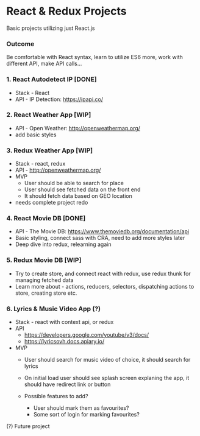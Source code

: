 # React & Redux Projects
Basic projects utilizing just React.js

### Outcome
Be comfortable with React syntax,
learn to utilize ES6 more, work with different API, make API calls...

### 1. React Autodetect IP [DONE]
* Stack - React
* API - IP Detection: https://ipapi.co/

### 2. React Weather App [WIP]
* API - Open Weather: http://openweathermap.org/
* add basic styles

### 3. Redux Weather App [WIP]
* Stack - react, redux
* API - http://openweathermap.org/
* MVP
  * User should be able to search for place
  * User should see fetched data on the front end
  * It should fetch data based on GEO location
* needs complete project redo

### 4. React Movie DB [DONE]
* API - The Movie DB: https://www.themoviedb.org/documentation/api
* Basic styling, connect sass with CRA, need to add more styles later
* Deep dive into redux, relearning again

### 5. Redux Movie DB [WIP]
* Try to create store, and connect react with redux, use redux thunk for managing fetched data
* Learn more about - actions, reducers, selectors, dispatching actions to store, creating store etc.

### 6. Lyrics & Music Video App (?)
* Stack - react with context api, or redux
* API
  * https://developers.google.com/youtube/v3/docs/
  * https://lyricsovh.docs.apiary.io/
* MVP
  * User should search for music video of choice, it should search for lyrics
  * On initial load user should see splash screen explaning the app, it should have redirect link or button
  
  * Possible features to add?
    * User should mark them as favourites?
    * Some sort of login for marking favourites?

(?) Future project

